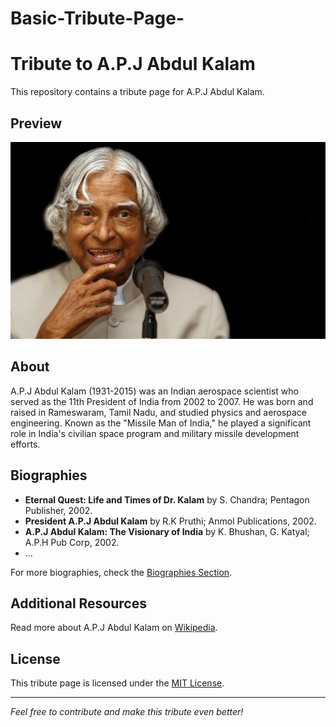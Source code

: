 # Basic-Tribute-Page-

# Tribute to A.P.J Abdul Kalam

This repository contains a tribute page for A.P.J Abdul Kalam.

## Preview

![A.P.J Abdul Kalam](./apj.jpg)

## About

A.P.J Abdul Kalam (1931-2015) was an Indian aerospace scientist who served as the 11th President of India from 2002 to 2007. He was born and raised in Rameswaram, Tamil Nadu, and studied physics and aerospace engineering. Known as the "Missile Man of India," he played a significant role in India's civilian space program and military missile development efforts.

## Biographies

- **Eternal Quest: Life and Times of Dr. Kalam** by S. Chandra; Pentagon Publisher, 2002.
- **President A.P.J Abdul Kalam** by R.K Pruthi; Anmol Publications, 2002.
- **A.P.J Abdul Kalam: The Visionary of India** by K. Bhushan, G. Katyal; A.P.H Pub Corp, 2002.
- ...

For more biographies, check the [Biographies Section](#biographies-section).

## Additional Resources

Read more about A.P.J Abdul Kalam on [Wikipedia](https://en.wikipedia.org/wiki/A._P._J._Abdul_Kalam).

## License

This tribute page is licensed under the [MIT License](LICENSE).

---

*Feel free to contribute and make this tribute even better!*

